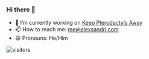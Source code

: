 ### Hi there 👋

- 🔭 I’m currently working on [Keep Pterodactyls Away](https://github.com/alex-sandri/keep-pterodactyls-away)
- 📫 How to reach me: [me@alexsandri.com](mailto:me@alexsandri.com)
- 😄 Pronouns: He/Him

![visitors](https://visitor-badge.glitch.me/badge?page_id=alex-sandri)

